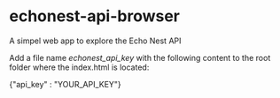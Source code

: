 echonest-api-browser
====================

A simpel web app to explore the Echo Nest API

Add a file name *echonest_api_key* with the following content to the root folder where the index.html is located:

{"api_key" : "YOUR_API_KEY"}

